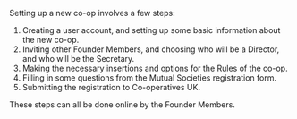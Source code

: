 Setting up a new co-op involves a few steps:

1. Creating a user account, and setting up some basic information about the new co-op.
2. Inviting other Founder Members, and choosing who will be a Director, and who will be the Secretary.
3. Making the necessary insertions and options for the Rules of the co-op.
4. Filling in some questions from the Mutual Societies registration form.
5. Submitting the registration to Co-operatives UK.

These steps can all be done online by the Founder Members.